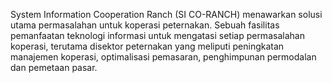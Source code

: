 System Information Cooperation Ranch (SI CO-RANCH) menawarkan solusi utama permasalahan untuk koperasi peternakan. Sebuah fasilitas pemanfaatan teknologi informasi untuk mengatasi setiap permasalahan koperasi, terutama disektor peternakan yang meliputi peningkatan manajemen koperasi, optimalisasi pemasaran, penghimpunan permodalan dan pemetaan pasar.